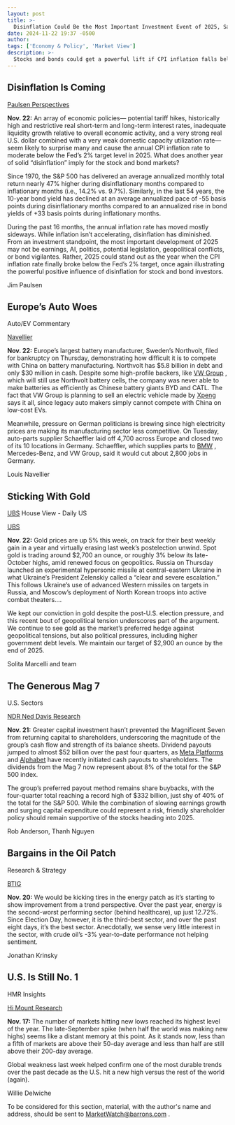```yaml
---
layout: post
title: >-
  Disinflation Could Be the Most Important Investment Event of 2025, Says This Strategist
date: 2024-11-22 19:37 -0500
author: 
tags: ['Economy & Policy', 'Market View']
description: >-
  Stocks and bonds could get a powerful lift if CPI inflation falls below 2%, says this market strategist. Plus, investment newsletter commentary on the European auto industry’s woes, the case for gold, and Mag 7 cash flows.
---
```





 


 





Disinflation Is Coming
----------------------

 [Paulsen Perspectives](http://www.paulsenperspectives.substack.com)
  

**Nov. 22:** 
An array of economic policies— potential tariff hikes, historically high and restrictive real short-term and long-term interest rates, inadequate liquidity growth relative to overall economic activity, and a very strong real U.S. dollar combined with a very weak domestic capacity utilization rate—seem likely to surprise many and cause the annual CPI inflation rate to moderate below the Fed’s 2% target level in 2025. What does another year of solid “disinflation” imply for the stock and bond markets?


 Since 1970, the S&P 500 has delivered an average annualized monthly total return nearly 47% higher during disinflationary months compared to inflationary months (i.e., 14.2% vs. 9.7%). Similarly, in the last 54 years, the 10-year bond yield has declined at an average annualized pace of -55 basis points during disinflationary months compared to an annualized rise in bond yields of +33 basis points during inflationary months.


During the past 16 months, the annual inflation rate has moved mostly sideways. While inflation isn’t accelerating, disinflation has diminished. From an investment standpoint, the most important development of 2025 may not be earnings, AI, politics, potential legislation, geopolitical conflicts, or bond vigilantes. Rather, 2025 could stand out as the year when the CPI inflation rate finally broke below the Fed’s 2% target, once again illustrating the powerful positive influence of disinflation for stock and bond investors.


Jim Paulsen


Europe’s Auto Woes
------------------

 Auto/EV Commentary
  

[Navellier](ww.navellier.com)
  

**Nov. 22:** 
Europe’s largest battery manufacturer, Sweden’s Northvolt, filed for bankruptcy on Thursday, demonstrating how difficult it is to compete with China on battery manufacturing. Northvolt has \$5.8 billion in debt and only \$30 million in cash. Despite some high-profile backers, like
[VW Group](https://www.barrons.com/market-data/stocks/VWAPY)
,
which will still use Northvolt battery cells, the company was never able to make batteries as efficiently as Chinese battery giants BYD and CATL. The fact that VW Group is planning to sell an electric vehicle made by
[Xpeng](https://www.barrons.com/market-data/stocks/XPEV)
says it all, since legacy auto makers simply cannot compete with China on low-cost EVs.


Meanwhile, pressure on German politicians is brewing since high electricity prices are making its manufacturing sector less competitive. On Tuesday, auto-parts supplier Schaeffler laid off 4,700 across Europe and closed two of its 10 locations in Germany. Schaeffler, which supplies parts to
[BMW](https://www.barrons.com/market-data/stocks/XE/XETR/BMW)
,
Mercedes-Benz, and VW Group, said it would cut about 2,800 jobs in Germany.


Louis Navellier


Sticking With Gold
------------------

 
[UBS](https://www.barrons.com/market-data/stocks/UBS)
House View - Daily US
  

[UBS](http://www.ubs.com)
  

**Nov. 22:** 
Gold prices are up 5% this week, on track for their best weekly gain in a year and virtually erasing last week’s postelection unwind. Spot gold is trading around \$2,700 an ounce, or roughly 3% below its late-October highs, amid renewed focus on geopolitics. Russia on Thursday launched an experimental hypersonic missile at central-eastern Ukraine in what Ukraine’s President Zelenskiy called a “clear and severe escalation.” This follows Ukraine’s use of advanced Western missiles on targets in Russia, and Moscow’s deployment of North Korean troops into active combat theaters....


We kept our conviction in gold despite the post-U.S. election pressure, and this recent bout of geopolitical tension underscores part of the argument. We continue to see gold as the market’s preferred hedge against geopolitical tensions, but also political pressures, including higher government debt levels. We maintain our target of \$2,900 an ounce by the end of 2025.


Solita Marcelli and team


The Generous Mag 7
------------------

 U.S. Sectors
  

[NDR Ned Davis Research](http://www.ndr.com)
  

**Nov. 21:** 
Greater capital investment hasn’t prevented the Magnificent Seven from returning capital to shareholders, underscoring the magnitude of the group’s cash flow and strength of its balance sheets. Dividend payouts jumped to almost \$52 billion over the past four quarters, as
[Meta Platforms](https://www.barrons.com/market-data/stocks/META)
and
[Alphabet](https://www.barrons.com/market-data/stocks/GOOGL)
have recently initiated cash payouts to shareholders. The dividends from the Mag 7 now represent about 8% of the total for the S&P 500 index.


The group’s preferred payout method remains share buybacks, with the four-quarter total reaching a record high of \$332 billion, just shy of 40% of the total for the S&P 500. While the combination of slowing earnings growth and surging capital expenditure could represent a risk, friendly shareholder policy should remain supportive of the stocks heading into 2025.


Rob Anderson, Thanh Nguyen


Bargains in the Oil Patch
-------------------------

 Research & Strategy
  

[BTIG](http://www.btig.com)
  

**Nov. 20:** 
We would be kicking tires in the energy patch as it’s starting to show improvement from a trend perspective. Over the past year, energy is the second-worst performing sector (behind healthcare), up just 12.72%. Since Election Day, however, it is the third-best sector, and over the past eight days, it’s the best sector. Anecdotally, we sense very little interest in the sector, with crude oil’s -3% year-to-date performance not helping sentiment.


Jonathan Krinsky


U.S. Is Still No. 1
-------------------

 HMR Insights
  

[Hi Mount Research](http://www.himountresearch.substack.com)
  

**Nov. 17:** 
The number of markets hitting new lows reached its highest level of the year. The late-September spike (when half the world was making new highs) seems like a distant memory at this point. As it stands now, less than a fifth of markets are above their 50-day average and less than half are still above their 200-day average.


Global weakness last week helped confirm one of the most durable trends over the past decade as the U.S. hit a new high versus the rest of the world (again).


Willie Delwiche





To be considered for this section, material, with the author's name and address, should be sent to
[MarketWatch@barrons.com](mailto:MarketWatch@barrons.com)
.









